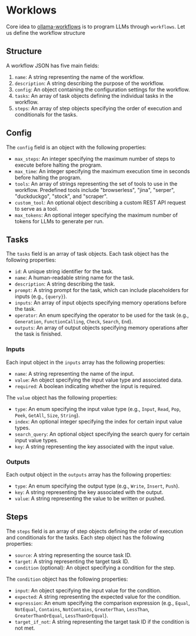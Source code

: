 # Worklows

Core idea to [ollama-workflows](readme.md) is to program LLMs through `workflows`. Let us define the workflow structure

## Structure

A workflow JSON has five main fields:

1. `name`: A string representing the name of the workflow.
2. `description`: A string describing the purpose of the workflow.
3. `config`: An object containing the configuration settings for the workflow.
4. `tasks`: An array of task objects defining the individual tasks in the workflow.
5. `steps`: An array of step objects specifying the order of execution and conditionals for the tasks.

## Config

The `config` field is an object with the following properties:

- `max_steps`: An integer specifying the maximum number of steps to execute before halting the program.
- `max_time`: An integer specifying the maximum execution time in seconds before halting the program.
- `tools`: An array of strings representing the set of tools to use in the workflow. Predefined tools include "browserless", "jina", "serper", "duckduckgo", "stock", and "scraper".
- `custom_tool`: An optional object describing a custom REST API request to serve as a tool.
- `max_tokens`: An optional integer specifying the maximum number of tokens for LLMs to generate per run.

## Tasks

The `tasks` field is an array of task objects. Each task object has the following properties:

- `id`: A unique string identifier for the task.
- `name`: A human-readable string name for the task.
- `description`: A string describing the task.
- `prompt`: A string prompt for the task, which can include placeholders for inputs (e.g., `{query}`).
- `inputs`: An array of input objects specifying memory operations before the task.
- `operator`: An enum specifying the operator to be used for the task (e.g., `Generation`, `FunctionCalling`, `Check`, `Search`, `End`).
- `outputs`: An array of output objects specifying memory operations after the task is finished.

### Inputs

Each input object in the `inputs` array has the following properties:

- `name`: A string representing the name of the input.
- `value`: An object specifying the input value type and associated data.
- `required`: A boolean indicating whether the input is required.

The `value` object has the following properties:

- `type`: An enum specifying the input value type (e.g., `Input`, `Read`, `Pop`, `Peek`, `GetAll`, `Size`, `String`).
- `index`: An optional integer specifying the index for certain input value types.
- `search_query`: An optional object specifying the search query for certain input value types.
- `key`: A string representing the key associated with the input value.

### Outputs

Each output object in the `outputs` array has the following properties:

- `type`: An enum specifying the output type (e.g., `Write`, `Insert`, `Push`).
- `key`: A string representing the key associated with the output.
- `value`: A string representing the value to be written or pushed.

## Steps

The `steps` field is an array of step objects defining the order of execution and conditionals for the tasks. Each step object has the following properties:

- `source`: A string representing the source task ID.
- `target`: A string representing the target task ID.
- `condition` (optional): An object specifying a condition for the step.

The `condition` object has the following properties:

- `input`: An object specifying the input value for the condition.
- `expected`: A string representing the expected value for the condition.
- `expression`: An enum specifying the comparison expression (e.g., `Equal`, `NotEqual`, `Contains`, `NotContains`, `GreaterThan`, `LessThan`, `GreaterThanOrEqual`, `LessThanOrEqual`).
- `target_if_not`: A string representing the target task ID if the condition is not met.